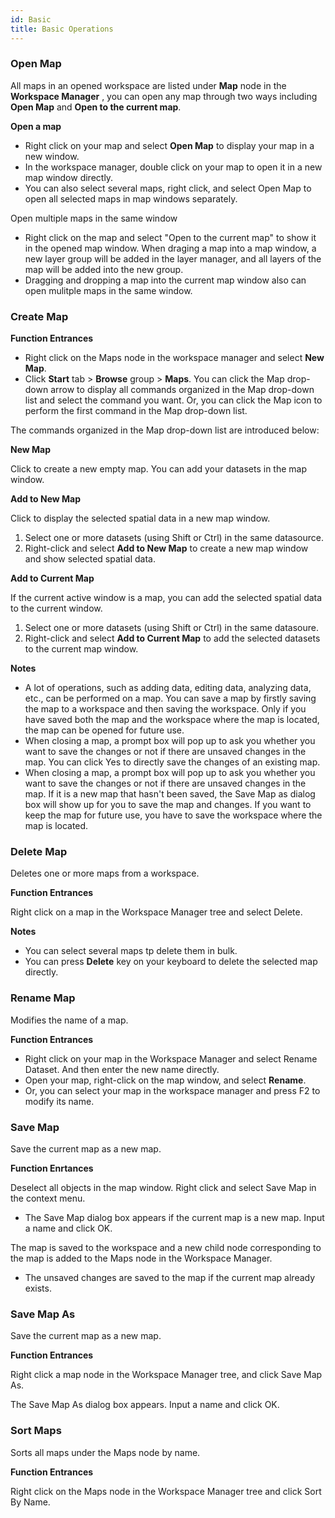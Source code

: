 ```yaml
---
id: Basic
title: Basic Operations
---  
```

### Open Map

All maps in an opened workspace are listed under **Map** node in the **Workspace Manager** , you can open any map through two ways including **Open Map** and **Open to the current map**.

**Open a map**

* Right click on your map and select **Open Map** to display your map in a new window.
* In the workspace manager, double click on your map to open it in a new map window directly.
* You can also select several maps, right click, and select Open Map to open all selected maps in map windows separately.

Open multiple maps in the same window

* Right click on the map and select "Open to the current map" to show it in the opened map window. When draging a map into a map window, a new layer group will be added in the layer manager, and all layers of the map will be added into the new group. 
* Dragging and dropping a map into the current map window also can open mulitple maps in the same window. 

### Create Map

**Function Entrances**

* Right click on the Maps node in the workspace manager and select **New Map**.
* Click **Start** tab > **Browse** group > **Maps**. You can click the Map drop-down arrow to display all commands organized in the Map drop-down list and select the command you want. Or, you can click the Map icon to perform the first command in the Map drop-down list.

The commands organized in the Map drop-down list are introduced below:

**New Map**

Click to create a new empty map. You can add your datasets in the map window.

**Add to New Map**

Click to display the selected spatial data in a new map window.

1. Select one or more datasets (using Shift or Ctrl) in the same datasource. 
2. Right-click and select **Add to New Map** to create a new map window and show selected spatial data.

**Add to Current Map**

If the current active window is a map, you can add the selected spatial data to the current window.

1. Select one or more datasets (using Shift or Ctrl) in the same datasoure. 
2. Right-click and select **Add to Current Map** to add the selected datasets to the current map window.

**Notes**

* A lot of operations, such as adding data, editing data, analyzing data, etc., can be performed on a map. You can save a map by firstly saving the map to a workspace and then saving the workspace. Only if you have saved both the map and the workspace where the map is located, the map can be opened for future use. 
* When closing a map, a prompt box will pop up to ask you whether you want to save the changes or not if there are unsaved changes in the map. You can click Yes to directly save the changes of an existing map. 
* When closing a map, a prompt box will pop up to ask you whether you want to save the changes or not if there are unsaved changes in the map. If it is a new map that hasn't been saved, the Save Map as dialog box will show up for you to save the map and changes. If you want to keep the map for future use, you have to save the workspace where the map is located. 

### Delete Map

Deletes one or more maps from a workspace.

**Function Entrances**

Right click on a map in the Workspace Manager tree and select Delete.

**Notes**

* You can select several maps tp delete them in bulk. 
* You can press **Delete** key on your keyboard to delete the selected map directly. 

### Rename Map

Modifies the name of a map.

**Function Entrances**

* Right click on your map in the Workspace Manager and select Rename Dataset. And then enter the new name directly. 
* Open your map, right-click on the map window, and select **Rename**. 
* Or, you can select your map in the workspace manager and press F2 to modify its name. 

### Save Map

Save the current map as a new map.

**Function Enrtances**

Deselect all objects in the map window. Right click and select Save Map in the context menu.

* The Save Map dialog box appears if the current map is a new map. Input a name and click OK.

The map is saved to the workspace and a new child node corresponding to the map is added to the Maps node in the Workspace Manager.

* The unsaved changes are saved to the map if the current map already exists.

### Save Map As

Save the current map as a new map.

**Function Entrances**

Right click a map node in the Workspace Manager tree, and click Save Map As.

The Save Map As dialog box appears. Input a name and click OK.

### Sort Maps

Sorts all maps under the Maps node by name.

**Function Entrances**

Right click on the Maps node in the Workspace Manager tree and click Sort By Name.

